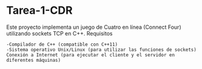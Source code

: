 # Tarea-1-CDR

Este proyecto implementa un juego de Cuatro en línea (Connect Four) utilizando sockets TCP en C++.
Requisitos

    -Compilador de C++ (compatible con C++11)
    -Sistema operativo Unix/Linux (para utilizar las funciones de sockets)
    Conexión a Internet (para ejecutar el cliente y el servidor en diferentes máquinas)